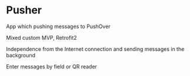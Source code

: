 # Pusher
App which pushing messages to PushOver

Mixed custom MVP, Retrofit2

Independence from the Internet connection and sending messages in the background

Enter messages by field or QR reader
